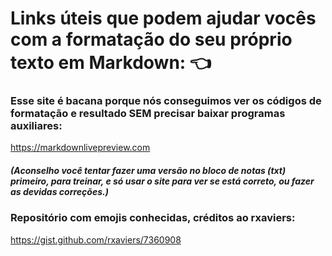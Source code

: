 # Links úteis que podem ajudar vocês com a formatação do seu próprio texto em Markdown: :point_left:

### Esse site é bacana porque nós conseguimos ver os códigos de formatação e resultado **SEM** precisar baixar programas auxiliares: 
https://markdownlivepreview.com
##### *(Aconselho você tentar fazer uma versão no bloco de notas (txt) primeiro, para treinar, e só usar o site para ver se está correto, ou fazer as devidas correções.)*

### Repositório com emojis conhecidas, créditos ao rxaviers:
https://gist.github.com/rxaviers/7360908

